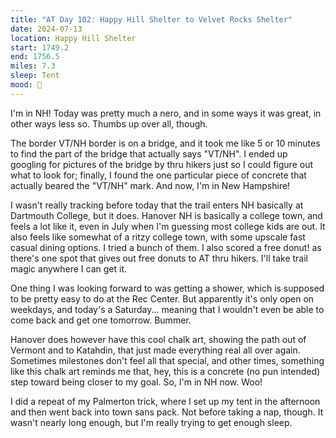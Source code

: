 ```yaml
---
title: "AT Day 102: Happy Hill Shelter to Velvet Rocks Shelter"
date: 2024-07-13
location: Happy Hill Shelter
start: 1749.2
end: 1756.5
miles: 7.3
sleep: Tent
mood: 🙂
---
```

I'm in NH! Today was pretty much a nero, and in some ways it was great, in other ways less so. Thumbs up over all, though.

The border VT/NH border is on a bridge, and it took me like 5 or 10 minutes to find the part of the bridge that actually says "VT/NH". I ended up googling for pictures of the bridge by thru hikers just so I could figure out what to look for; finally, I found the one particular piece of concrete that actually beared the "VT/NH" mark. And now, I'm in New Hampshire!

I wasn't really tracking before today that the trail enters NH basically at Dartmouth College, but it does. Hanover NH is basically a college town, and feels a lot like it, even in July when I'm guessing most college kids are out. It also feels like somewhat of a ritzy college town, with some upscale fast casual dining options. I tried a bunch of them. I also scored a free donut! as there's one spot that gives out free donuts to AT thru hikers. I'll take trail magic anywhere I can get it.

One thing I was looking forward to was getting a shower, which is supposed to be pretty easy to do at the Rec Center. But apparently it's only open on weekdays, and today's a Saturday... meaning that I wouldn't even be able to come back and get one tomorrow. Bummer.

Hanover does however have this cool chalk art, showing the path out of Vermont and to Katahdin, that just made everything real all over again. Sometimes milestones don't feel all that special, and other times, something like this chalk art reminds me that, hey, this is a concrete (no pun intended) step toward being closer to my goal. So, I'm in NH now. Woo!

I did a repeat of my Palmerton trick, where I set up my tent in the afternoon and then went back into town sans pack. Not before taking a nap, though. It wasn't nearly long enough, but I'm really trying to get enough sleep.
